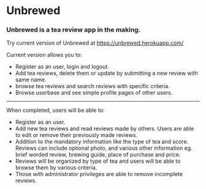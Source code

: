 # Unbrewed


### Unbrewed is a tea review app in the making.
Try current version of Unbrewed at https://unbrewed.herokuapp.com/

Current version allows you to:
  - Register as an user, login and logout.
  - Add tea reviews, delete them or update by submitting a new review with same name.
  - browse tea reviews and search reviews with specific criteria. 
  - Browse userbase and see simple profile pages of other users.



---

When completed, users will be able to:
  - Register as an user.
  - Add new tea reviews and read reviews made by others. Users are able to edit or remove their previously made reviews.
  - Addition to the mandatory information like the type of tea and score. Reviews can include optional photo, 
  and various other information eg. brief worded review, brewing guide, place of purchase and price.
  - Reviews will be organized by type of tea and users will be able to browse them by various criteria.
  - Those with administrator privileges are able to remove incomplete reviews. 
